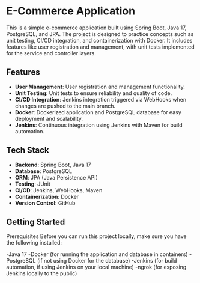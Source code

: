 # E-Commerce Application
This is a simple e-commerce application built using Spring Boot, Java 17, PostgreSQL, and JPA. The project is designed to practice concepts such as unit testing, CI/CD integration, and containerization with Docker.
It includes features like user registration and management, with unit tests implemented for the service and controller layers.

## Features
- **User Management**: User registration and management functionality.
- **Unit Testing**: Unit tests to ensure reliability and quality of code.
- **CI/CD Integration**: Jenkins integration triggered via WebHooks when changes are pushed to the main branch.
- **Docker**: Dockerized application and PostgreSQL database for easy deployment and scalability.
- **Jenkins**: Continuous integration using Jenkins with Maven for build automation.

## Tech Stack
- **Backend**: Spring Boot, Java 17
- **Database**: PostgreSQL
- **ORM**: JPA (Java Persistence API)
- **Testing**: JUnit
- **CI/CD**: Jenkins, WebHooks, Maven
- **Containerization**: Docker
- **Version Control**: GitHub

## Getting Started
Prerequisites
Before you can run this project locally, make sure you have the following installed:

-Java 17
-Docker (for running the application and database in containers)
-PostgreSQL (if not using Docker for the database)
-Jenkins (for build automation, if using Jenkins on your local machine)
-ngrok (for exposing Jenkins locally to the public)
